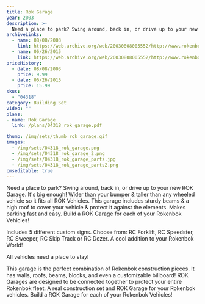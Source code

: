 ```yaml
---
title: Rok Garage
year: 2003
description: >-
  Need a place to park? Swing around, back in, or drive up to your new ROK Garage. It's big enough! Wider than your bumper & taller than any wheeled vehicle so it fits all ROK Vehicles. This garage includes sturdy beams & a high roof to cover your vehicle & protect it against the elements. Makes parking fast and easy. Build a ROK Garage for each of your Rokenbok Vehicles!
archiveLinks:
  - name: 08/08/2003
    link: https://web.archive.org/web/20030808005552/http://www.rokenbok.com/catalog/pd_bs_garage.html
  - name: 06/26/2015
    link: https://web.archive.org/web/20030808005552/http://www.rokenbok.com/catalog/pd_bs_garage.html
priceHistory:
  - date: 08/08/2003
    price: 9.99
  - date: 06/26/2015
    price: 15.99
skus:
  - "04318"
category: Building Set
video: ""
plans:
- name: Rok Garage
  link: /plans/04318_rok_garage.pdf

thumb: /img/sets/thumb_rok_garage.gif
images:
  - /img/sets/04318_rok_garage.png
  - /img/sets/04318_rok_garage_2.png
  - /img/sets/04318_rok_garage_parts.jpg
  - /img/sets/04318_rok_garage_parts2.png
cmseditable: true
---
```

Need a place to park? Swing around, back in, or drive up to your new ROK Garage. It's big enough! Wider than your bumper & taller than any wheeled vehicle so it fits all ROK Vehicles. This garage includes sturdy beams & a high roof to cover your vehicle & protect it against the elements. Makes parking fast and easy. Build a ROK Garage for each of your Rokenbok Vehicles!

Includes 5 different custom signs. Choose from: RC Forklift, RC Speedster, RC Sweeper, RC Skip Track or RC Dozer. A cool addition to your Rokenbok World!

All vehicles need a place to stay!

This garage is the perfect combination of Rokenbok construction pieces. It has walls, roofs, beams, blocks, and even a customizable billboard! ROK Garages are designed to be connected together to protect your entire Rokenbok fleet. A real construction set and ROK Garage for your Rokenbok vehicles. Build a ROK Garage for each of your Rokenbok Vehicles!
